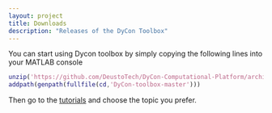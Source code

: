 ```yaml
---
layout: project
title: Downloads
description: "Releases of the DyCon Toolbox"
---
```


<!-- <h1> First installation method</h1> -->
You can start using Dycon toolbox by simply copying the following lines into your MATLAB console
```matlab
unzip('https://github.com/DeustoTech/DyCon-Computational-Platform/archive/master.zip')
addpath(genpath(fullfile(cd,'DyCon-toolbox-master')))
```
Then go to the <a href="{{site.url}}/{{site.baseurl}}/projects/tutorials"> tutorials</a> and choose the topic you prefer.
<div>

  <!-- <div class="inst-guide">
    <h1> Second installation method</h1>
    For the installation of the toolbox you can download the following file:
    <ul>
      <li>
        <a href="{{site.url}}/{{site.baseurl}}/assets/DyConToolBox.mltbx">
        DyCon-toolbox-1.0.0</a> [24,9 MB]
        <span class="rel_date">20.12.2018</span>
        <span class="sha256">sha256: d2e5889028f8eccb5c32c381c0035788bdb312e3a791d1252a186688338c2262</span>
      </li>
    </ul>
    <hr>
    The file you have downloaded is a toolbox installer in MATLAB, if you open this file the following window will appear
    <div style="padding:10px">
      <img src= "{{site.url}}/{{site.baseurl}}/assets/DyConInstall.png">
    </div>
  Giving the install button, it must be installed.
  </div>
  <div class="get-started">
    <p>
    Once the DyCon toolbox is installed, we can start exploring the
    tutorials  that we have on <a href="{{site.url}}/{{site.baseurl}}/projects/tutorials"> this page</a>. 
    </p>
  </div>
</div> -->

